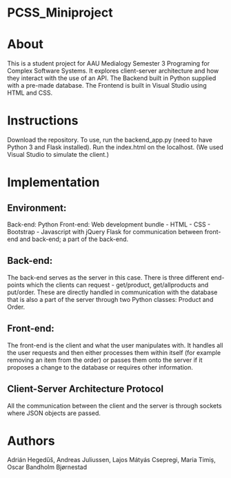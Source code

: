 # PCSS_Miniproject

# About

This is a student project for AAU Medialogy Semester 3 Programing for Complex Software Systems. It explores client-server architecture and how they interact with the use of an API. The Backend built in Python supplied with a pre-made database. The Frontend is built in Visual Studio using HTML and CSS.


# Instructions

Download the repository. To use, run the backend_app.py (need to have Python 3 and Flask installed). Run the index.html on the localhost.
(We used Visual Studio to simulate the client.)

# Implementation

## Environment:
Back-end:     Python
Front-end:    Web development bundle
               - HTML
               - CSS
               - Bootstrap
               - Javascript with jQuery
Flask for communication between front-end and back-end; a part of the back-end.

## Back-end:
The back-end serves as the server in this case. There is three different end-points which the clients can request - get/product, get/allproducts and put/order. These are directly handled in communication with the database that is also a part of the server through two Python classes: Product and Order.

## Front-end:
The front-end is the client and what the user manipulates with. It handles all the user requests and then either processes them within itself (for example removing an item from the order) or passes them onto the server if it proposes a change to the database or requires other information.

## Client-Server Architecture Protocol
All the communication between the client and the server is through sockets where JSON objects are passed. 

# Authors

Adrián Hegedűš, Andreas Juliussen, Lajos Mátyás Csepregi, Maria Timiș, Oscar Bandholm Bjørnestad
